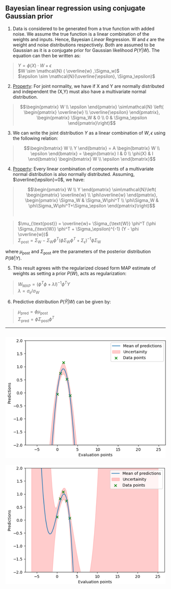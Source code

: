 ## Bayesian linear regression using conjugate Gaussian prior

1. Data is considered to be generated from a true function with added noise. We assume the true function is a linear combination of the weights and inputs. Hence, Bayesian *Linear* Regression. W and $\epsilon$ are the weight and noise distributions respectively. Both are assumed to be Gaussian as it is a conjugate prior for Gaussian likelihood $P(Y|W)$. The equation can then be written as:  
> $Y = \phi(X) \cdot W + \epsilon$ <br>
> $W \sim \mathcal{N} ( \overline{w} ,\Sigma_w)$ <br> 
  $\epsilon \sim \mathcal{N}(\overline{\epsilon}, \Sigma_\epsilon)$

2.  [Property](https://en.wikipedia.org/wiki/Multivariate_normal_distribution#Joint_normality): For joint normality, we have if X and Y are normally distributed and independent the (X,Y) must also have a multivariate normal distribution. 
> $$\begin{pmatrix}
W \\ 
\epsilon 
\end{pmatrix} \sim\mathcal{N} \left(
\begin{pmatrix}
\overline{w} \\ 
\overline{\epsilon} 
\end{pmatrix},
\begin{pmatrix} 
\Sigma_W & 0 \\ 
0 & \Sigma_\epsilon 
\end{pmatrix}\right)$$

3. We can write the joint distribution $Y$ as a linear combination of $W,\epsilon$ using the following relation:
> $$\begin{bmatrix}
W \\ 
Y
\end{bmatrix} = A
\begin{bmatrix}
W \\ 
\epsilon
\end{bmatrix} =
\begin{bmatrix}
I & 0 \\
\phi(X) & I
\end{bmatrix}
\begin{bmatrix}
W \\
\epsilon
\end{bmatrix}$$

4. [Property](https://en.wikipedia.org/wiki/Multivariate_normal_distribution#Equivalent_definitions): Every linear combination of components of a multivariate normal distribution is also normally distributed. Assuming, $\overline{\epsilon}=0$,  we have: 
> $$\begin{pmatrix}
W \\ 
Y
\end{pmatrix} \sim\mathcal{N}\left( 
\begin{pmatrix}
\overline{w} \\
\phi\overline{w}  
\end{pmatrix},
\begin{pmatrix} 
\Sigma_W & \Sigma_W\phi^T \\
\phi\Sigma_W & \phi\Sigma_W\phi^T+\Sigma_\epsilon 
\end{pmatrix}\right)$$ <br>

>$\mu_{\text{post}} = \overline{w}+ \Sigma_{\text{W}} \phi^T (\phi \Sigma_{\text{W}} \phi^T + \Sigma_\epsilon)^{-1} (Y - \phi \overline{w})$ <br>
$\Sigma_{\text{post}} = \Sigma_{\text{W}} - \Sigma_{\text{W}} \phi^T (\phi \Sigma_{\text{W}} \phi^T + \Sigma_\epsilon)^{-1} \phi \Sigma_{\text{W}}$ <br> 

where $\mu_{\text{post}}$ and $\Sigma_{\text{post}}$ are the parameters of the posterior distribution $P(W|Y)$.

5. This result agrees with the regularized closed form MAP estimate of weights as setting a prior $P(W)$, acts as regularization: 
> $W_{\text{MAP}}= (\phi^T\phi + \lambda I)^{-1}\phi^TY$ <br>
  $\lambda= {\sigma_{\epsilon}}/{\sigma_{W}}$

6. Predictive distribution $P(\hat{Y}|W)$ can  be given by: 
>  $\mu_{\text{pred}}= \phi\mu_{\text{post}}$ <br>
>  $\Sigma_{\text{pred}}= \phi\Sigma_{\text{post}}\phi^T$

---
![2 DOF](https://github.com/DumbleDuck/Bayesian_Linear_Regression/blob/main/Results/2%20Dof.png)
---
![3 DOF](https://github.com/DumbleDuck/Bayesian_Linear_Regression/blob/main/Results/3%20DOF.png)
